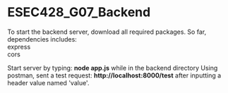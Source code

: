 # ESEC428_G07_Backend

To start the backend server, download all required packages. So far, dependencies includes:
<br>
express
<br>
cors

Start server by typing: **node app.js** while in the backend directory
Using postman, sent a test request: **http://localhost:8000/test** after inputting a header value named 'value'.
